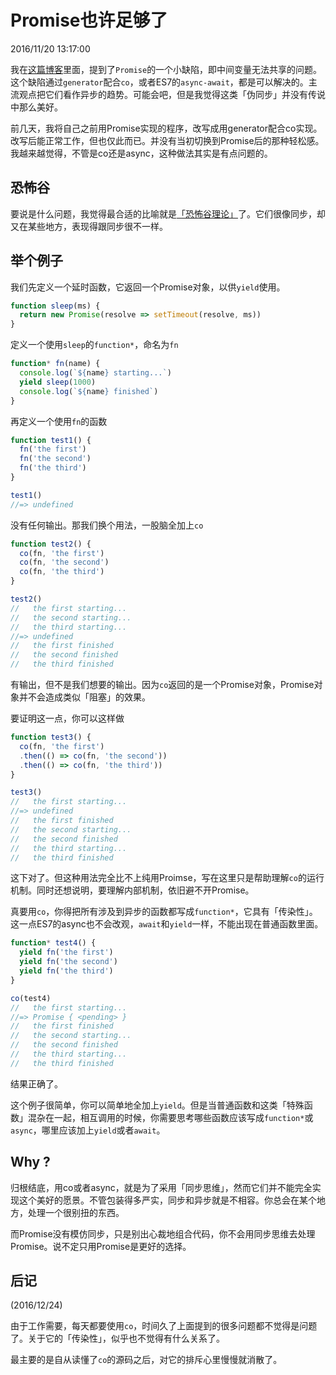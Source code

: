 # Promise也许足够了
2016/11/20 13:17:00


我在[这篇博客][ES6_Promise]里面，提到了`Promise`的一个小缺陷，即中间变量无法共享的问题。这个缺陷通过`generator`配合`co`，或者ES7的`async-await`，都是可以解决的。主流观点把它们看作异步的趋势。可能会吧，但是我觉得这类「伪同步」并没有传说中那么美好。

前几天，我将自己之前用Promise实现的程序，改写成用generator配合co实现。改写后能正常工作，但也仅此而已。并没有当初切换到Promise后的那种轻松感。我越来越觉得，不管是co还是async，这种做法其实是有点问题的。


## 恐怖谷

要说是什么问题，我觉得最合适的比喻就是[「恐怖谷理论」][uncanny_valley]了。它们很像同步，却又在某些地方，表现得跟同步很不一样。


## 举个例子

我们先定义一个延时函数，它返回一个Promise对象，以供`yield`使用。

```js
function sleep(ms) {
  return new Promise(resolve => setTimeout(resolve, ms))
}
```

定义一个使用`sleep`的`function*`，命名为`fn`

```js
function* fn(name) {
  console.log(`${name} starting...`)
  yield sleep(1000)
  console.log(`${name} finished`)
}
```

再定义一个使用`fn`的函数

```js
function test1() {
  fn('the first')
  fn('the second')
  fn('the third')
}
```

```js
test1()
//=> undefined
```

没有任何输出。那我们换个用法，一股脑全加上`co`

```js
function test2() {
  co(fn, 'the first')
  co(fn, 'the second')
  co(fn, 'the third')
}
```

```js
test2()
//   the first starting...
//   the second starting...
//   the third starting...
//=> undefined
//   the first finished
//   the second finished
//   the third finished
```

有输出，但不是我们想要的输出。因为`co`返回的是一个Promise对象，Promise对象并不会造成类似「阻塞」的效果。

要证明这一点，你可以这样做

```js
function test3() {
  co(fn, 'the first')
  .then(() => co(fn, 'the second'))
  .then(() => co(fn, 'the third'))
}
```

```js
test3()
//   the first starting...
//=> undefined
//   the first finished
//   the second starting...
//   the second finished
//   the third starting...
//   the third finished
```

这下对了。但这种用法完全比不上纯用Proimse，写在这里只是帮助理解`co`的运行机制。同时还想说明，要理解内部机制，依旧避不开Promise。

真要用`co`，你得把所有涉及到异步的函数都写成`function*`，它具有「传染性」。这一点ES7的async也不会改观，`await`和`yield`一样，不能出现在普通函数里面。

```js
function* test4() {
  yield fn('the first')
  yield fn('the second')
  yield fn('the third')
}
```

```js
co(test4)
//   the first starting...
//=> Promise { <pending> }
//   the first finished
//   the second starting...
//   the second finished
//   the third starting...
//   the third finished
```

结果正确了。

这个例子很简单，你可以简单地全加上`yield`。但是当普通函数和这类「特殊函数」混杂在一起，相互调用的时候，你需要思考哪些函数应该写成`function*`或`async`，哪里应该加上`yield`或者`await`。


## Why ?

归根结底，用co或者async，就是为了采用「同步思维」，然而它们并不能完全实现这个美好的愿景。不管包装得多严实，同步和异步就是不相容。你总会在某个地方，处理一个很别扭的东西。

而Promise没有模仿同步，只是别出心裁地组合代码，你不会用同步思维去处理Promise。说不定只用Promise是更好的选择。


## 后记

(2016/12/24)

由于工作需要，每天都要使用`co`，时间久了上面提到的很多问题都不觉得是问题了。关于它的「传染性」，似乎也不觉得有什么关系了。

最主要的是自从读懂了`co`的源码之后，对它的排斥心里慢慢就消散了。


[ES6_Promise]: /2016/10/27/13.10.html
[uncanny_valley]: https://en.wikipedia.org/wiki/Uncanny_valley

